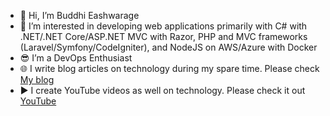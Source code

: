 - 👋 Hi, I’m Buddhi Eashwarage
- 👀 I’m interested in developing web applications primarily with C# with .NET/.NET Core/ASP.NET MVC with Razor, PHP and MVC frameworks (Laravel/Symfony/CodeIgniter), and NodeJS on AWS/Azure with Docker
- 😎 I’m a DevOps Enthusiast
- 🌐 I write blog articles on technology during my spare time. Please check [My blog](https://dev.to/donbuddhi)
- ▶️ I create YouTube videos as well on technology. Please check it out [YouTube](https://www.youtube.com/@theodddeveloper)

<!---
BuddhiEash/BuddhiEash is a ✨ special ✨ repository because its `README.md` (this file) appears on your GitHub profile.
You can click the Preview link to take a look at your changes.
--->
